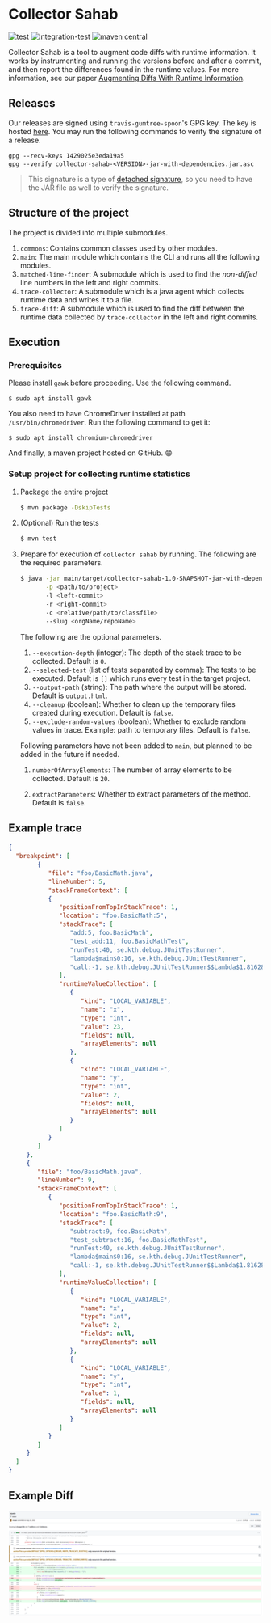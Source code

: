 # Collector Sahab

[![test](https://github.com/algomaster99/collector-sahab/actions/workflows/tests.yml/badge.svg)](https://github.com/algomaster99/collector-sahab/actions/workflows/tests.yml)
[![integration-test](https://github.com/ASSERT-KTH/collector-sahab/actions/workflows/it.yml/badge.svg)](https://github.com/ASSERT-KTH/collector-sahab/actions/workflows/it.yml)
[![maven central](https://maven-badges.herokuapp.com/maven-central/io.github.chains-project/collector-sahab/badge.svg)](https://maven-badges.herokuapp.com/maven-central/io.github.chains-project/collector-sahab)

Collector Sahab is a tool to augment code diffs with runtime information. It works by instrumenting and running the versions before and after a commit, and then report the differences found in the runtime values.
For more information, see our paper [Augmenting Diffs With Runtime Information](http://arxiv.org/pdf/2212.11077).

## Releases

Our releases are signed using `travis-gumtree-spoon`'s GPG key. The key is hosted
[here](https://keyserver.ubuntu.com/pks/lookup?op=get&search=0x1429025e3eda19a5).
You may run the following commands to verify the signature of a release.
```shell
gpg --recv-keys 1429025e3eda19a5
gpg --verify collector-sahab-<VERSION>-jar-with-dependencies.jar.asc
```
> This signature is a type of [detached signature](https://en.wikipedia.org/wiki/Detached_signature),
> so you need to have the JAR file as well to verify the signature.

## Structure of the project

The project is divided into multiple submodules.
1. `commons`: Contains common classes used by other modules.
1. `main`: The main module which contains the CLI and runs all the following modules.
1. `matched-line-finder`: A submodule which is used to find the _non-diffed_ line numbers
   in the left and right commits.
1. `trace-collector`: A submodule which is a java agent which collects runtime data
   and writes it to a file.
1. `trace-diff`: A submodule which is used to find the diff between the runtime data
   collected by `trace-collector` in the left and right commits.


## Execution

### Prerequisites

   Please install `gawk` before proceeding. Use the following command.
```shell
$ sudo apt install gawk
```

You also need to have ChromeDriver installed at path `/usr/bin/chromedriver`.
Run the following command to get it:
```shell
$ sudo apt install chromium-chromedriver
```

And finally, a maven project hosted on GitHub. :smile:

### Setup project for collecting runtime statistics

1. Package the entire project
    ```bash
   $ mvn package -DskipTests
    ```
2. (Optional) Run the tests
    ```bash
   $ mvn test
    ```

3. Prepare for execution of `collector sahab` by running. The following are the required parameters.
   ```bash
   $ java -jar main/target/collector-sahab-1.0-SNAPSHOT-jar-with-dependencies.jar \
          -p <path/to/project>
          -l <left-commit>
          -r <right-commit>
          -c <relative/path/to/classfile>
          --slug <orgName/repoName>
   ```
   The following are the optional parameters.
   1. `--execution-depth` (integer): The depth of the stack trace to be collected. Default is `0`.
   1. `--selected-test` (list of tests separated by comma): The tests to be executed. Default is `[]` which
      runs every test in the target project.
   2. `--output-path` (string): The path where the output will be stored. Default is `output.html`.
   3. `--cleanup` (boolean): Whether to clean up the temporary files created during execution. Default is `false`.
   4. `--exclude-random-values` (boolean): Whether to exclude random values in trace. Example: path to temporary files. Default is `false`.

   Following parameters have not been added to `main`, but planned to be added in the future if needed.
   
   1.  `numberOfArrayElements`: The number of array elements to be collected. Default is `20`.

   2. `extractParameters`: Whether to extract parameters of the method. Default is `false`. 


## Example trace

 ```json
{
   "breakpoint": [
         {
            "file": "foo/BasicMath.java",
            "lineNumber": 5,
            "stackFrameContext": [
            {
               "positionFromTopInStackTrace": 1,
               "location": "foo.BasicMath:5",
               "stackTrace": [
                  "add:5, foo.BasicMath",
                  "test_add:11, foo.BasicMathTest",
                  "runTest:40, se.kth.debug.JUnitTestRunner",
                  "lambda$main$0:16, se.kth.debug.JUnitTestRunner",
                  "call:-1, se.kth.debug.JUnitTestRunner$$Lambda$1.81628611"
               ],
               "runtimeValueCollection": [
                  {
                     "kind": "LOCAL_VARIABLE",
                     "name": "x",
                     "type": "int",
                     "value": 23,
                     "fields": null,
                     "arrayElements": null
                  },
                  {  
                     "kind": "LOCAL_VARIABLE",
                     "name": "y",
                     "type": "int",
                     "value": 2,
                     "fields": null,
                     "arrayElements": null
                  }
               ]
            }
         ]
      },
      {
         "file": "foo/BasicMath.java",
         "lineNumber": 9,
         "stackFrameContext": [
            {
               "positionFromTopInStackTrace": 1,
               "location": "foo.BasicMath:9",
               "stackTrace": [
                  "subtract:9, foo.BasicMath",
                  "test_subtract:16, foo.BasicMathTest",
                  "runTest:40, se.kth.debug.JUnitTestRunner",
                  "lambda$main$0:16, se.kth.debug.JUnitTestRunner",
                  "call:-1, se.kth.debug.JUnitTestRunner$$Lambda$1.81628611"
               ],
               "runtimeValueCollection": [
                  {
                     "kind": "LOCAL_VARIABLE",
                     "name": "x",
                     "type": "int",
                     "value": 2,
                     "fields": null,
                     "arrayElements": null
                  },
                  {
                     "kind": "LOCAL_VARIABLE",
                     "name": "y",
                     "type": "int",
                     "value": 1,
                     "fields": null,
                     "arrayElements": null
                  } 
               ]
            }
         ]
      }
   ]
}
```

## Example Diff

![example-diff.png](readme_assets/example-diff.png)

